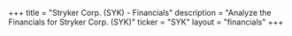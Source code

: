 +++
title = "Stryker Corp. (SYK) - Financials"
description = "Analyze the Financials for Stryker Corp. (SYK)"
ticker = "SYK"
layout = "financials"
+++

